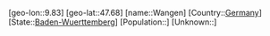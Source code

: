 ﻿---
location: [47.68,9.83]
type: City
tags:
- geo/City


SpocWebEntityId: 35438
isDeleted: false
confidential: public

---
[geo-lon::9.83]
[geo-lat::47.68]
[name::Wangen]
[Country::[Germany](geo/Continent/Europe/Germany.md)]
[State::[Baden-Wuerttemberg](geo/Continent/Europe/Germany/Baden-Wuerttemberg.md)]
[Population::]
[Unknown::]

